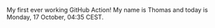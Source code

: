My first ever working GitHub Action!
My name is Thomas and today is Monday, 17 October, 04:35 CEST. 
